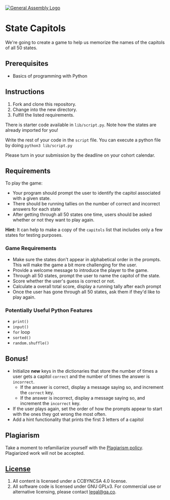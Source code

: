 [![General Assembly Logo](https://camo.githubusercontent.com/1a91b05b8f4d44b5bbfb83abac2b0996d8e26c92/687474703a2f2f692e696d6775722e636f6d2f6b6538555354712e706e67)](https://generalassemb.ly/education/web-development-immersive)

# State Capitols

We're going to create a game to help us memorize the names of the capitols of
all 50 states.

## Prerequisites

- Basics of programming with Python

## Instructions

1. Fork and clone this repository.
1. Change into the new directory.
1. Fulfill the listed requirements.

There is starter code available in `lib/script.py`. Note how the states are
already imported for you!

Write the rest of your code in the `script` file. You can execute a python file
by doing `python3 lib/script.py`

Please turn in your submission by the deadline on your cohort calendar.

## Requirements

To play the game:

- Your program should prompt the user to identify the capitol associated with a
  given state.
- There should be running tallies on the number of correct and incorrect answers
  for each state
- After getting through all 50 states one time, users should be asked whether or
  not they want to play again.

**Hint:** It can help to make a copy of the `capitols` list that includes only a
few states for testing purposes.

### Game Requirements

- Make sure the states don't appear in alphabetical order in the prompts. This
  will make the game a bit more challenging for the user.
- Provide a welcome message to introduce the player to the game.
- Through all 50 states, prompt the user to name the capitol of the state.
- Score whether the user's guess is correct or not.
- Calculate a overall total score, display a running tally after each prompt
- Once the user has gone through all 50 states, ask them if they'd like to play
  again.

### Potentially Useful Python Features

- `print()`
- `input()`
- `for` loop
- `sorted()`
- `random.shuffle()`

## Bonus!

- Initialize **new** keys in the dictionaries that store the number of times a
  user gets a capitol `correct` and the number of times the answer is
  `incorrect`.
  - If the answer is correct, display a message saying so, and increment the
    `correct` key.
  - If the answer is incorrect, display a message saying so, and increment the
    `incorrect` key.
- If the user plays again, set the order of how the prompts appear to start with
  the ones they got wrong the most often.
- Add a hint functionality that prints the first 3 letters of a capitol

## Plagiarism

Take a moment to refamiliarize yourself with the
[Plagiarism policy](https://git.generalassemb.ly/DC-WDI/Administrative/blob/master/plagiarism.md).
Plagiarized work will not be accepted.

## [License](LICENSE)

1.  All content is licensed under a CC­BY­NC­SA 4.0 license.
1.  All software code is licensed under GNU GPLv3. For commercial use or
    alternative licensing, please contact legal@ga.co.
